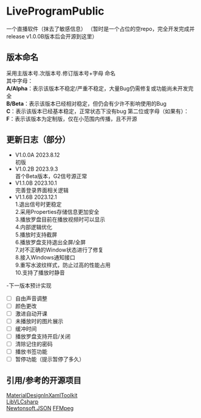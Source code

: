 # LiveProgramPublic
一个直播软件（抹去了敏感信息）
（暂时是一个占位的空repo，完全开发完成并release v1.0.0B版本后会开源到这里）
## 版本命名
采用主版本号.次版本号.修订版本号+字母 命名  
其中字母：  
**A/Alpha**：表示该版本不稳定/严重不稳定，大量Bug仍需修复或功能尚未开发完全  
**B/Beta**：表示该版本已经相对稳定，但仍会有少许不影响使用的Bug  
**C**：表示该版本已经基本稳定，正常状态下没有bug 
第二位或字母（如果有）：
**F**：表示该版本为定制版，仅在小范围内传播，且不开源
## 更新日志（部分）
- V1.0.0A 2023.8.12  
  初版
- V1.0.2B 2023.9.3  
  首个Beta版本，G2信号源正常
- V1.1.0B 2023.10.1  
  完善登录界面相关逻辑
- V1.1.6B 2023.12.1  
  1.退出信号时更稳定  
  2.采用Properties存储信息更加安全  
  3.播放罗盘目前在播放视频时可以显示  
  4.内部逻辑优化  
  5.播放时支持截屏  
  6.播放罗盘支持退出全屏/全屏  
  7.对不正确的Window状态进行了修复  
  8.接入Windows通知接口  
  9.重写水波纹样式，防止过高的性能占用  
  10.支持了播放时静音  
  
 -下一版本预计实现
  - [ ] 自由声音调整
  - [ ] 颜色更改
  - [ ] 激进自动开课
  - [ ] 未播放时的图片展示
  - [ ] 缓冲时间 
  - [ ] 播放罗盘支持开启/关闭
  - [ ] 清除记住的密码
  - [ ] 播放书签功能
  - [ ] 暂停功能（提示暂停了多久）
## 引用/参考的开源项目
[MaterialDesignInXamlToolkit](https://github.com/MaterialDesignInXAML/MaterialDesignInXamlToolkit)  
[LibVLCsharp](https://code.videolan.org/videolan/LibVLCSharp)  
[Newtonsoft.JSON](https://github.com/JamesNK/Newtonsoft.Json) 
[FFMpeg](https://github.com/FFmpeg/FFmpeg)
